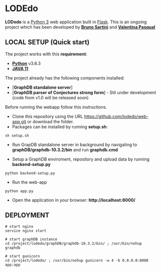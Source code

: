 # LODEdo

**LODedo** is a [Python 3](https://www.python.org/downloads/) web application built in [Flask](https://flask.palletsprojects.com/en/2.3.x/). 
This is an ongoing project which has been developed by [**Bruno Sartini**](https://www.dkes.fak12.uni-muenchen.de/people/academic_staff/bruno_sartini/index.html) and [**Valentina Pasqual**](https://www.unibo.it/sitoweb/valentina.pasqual2)

## LOCAL SETUP (Quick start)

The project works with this **requirement**:

- [**Python**](https://www.python.org/downloads/) v3.6.3 
- [**JAVA 11**]()

The project already has the following components installed:
- [**GraphDB standalone server**]
- [**GraphDB parser of Conjectures strong form**] - Stil under development (code from v1.0 will be released soon)

Before running the webapp follow this instructions.
- Clone this repository using the URL https://github.com/lodedo/web-app.git or download the folder.
- Packages can be installed by running **setup.sh**:
```
sh setup.sh
```
- Run GrapDB standalone server in background by navigating to **graphDB/graphdb-10.3.2/bin** and run **graphdb.cmd**

- Setup a GraphDB enviroment, repository and upload data by running **backend-setup.py**
```
python backend-setup.py
```
- Run the web-app
```
python app.py
```
- Open the application in your browser: **http://localhost:8000/**

## DEPLOYMENT
```
# start nginx
service nginx start

# start graphDB instance
cd /project/lodedo/graphDB/graphdb-10.3.2/bin/ ; /usr/bin/nohup graphdb

# start gunicorn
cd /project/lodedo/ ; /usr/bin/nohup gunicorn -w 4 -b 0.0.0.0:8080 app:app
```
